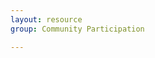 ```yaml
---
layout: resource
group: Community Participation

---
```

<!-- General resources go here -->

<!-- #### Beginner -->

<!-- #### Intermediate -->

<!-- #### Advanced -->

<!-- #### Jedi -->
